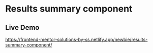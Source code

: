 # Results summary component

## Live Demo
https://frontend-mentor-solutions-by-ss.netlify.app/newbie/results-summary-component/
